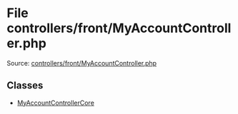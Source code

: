 File controllers/front/MyAccountController.php
=========

Source: [controllers/front/MyAccountController.php](https://github.com/PrestaShop/PrestaShop/blob/1.6.0.13/controllers/front/MyAccountController.php)


Classes
-------

* [MyAccountControllerCore](class.MyAccountControllerCore.md)

